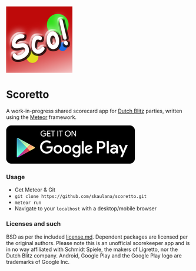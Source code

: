![Scoretto](/res/icon180.png?raw=true "Scoretto")

# Scoretto

A work-in-progress shared scorecard app for [Dutch Blitz][1] parties,
written using the [Meteor][2] framework.

[![Get it on Google Play](/res/playbadge.png?raw=true)][3]

### Usage

* Get Meteor & Git
* `git clone https://github.com/skaulana/scoretto.git`
* `meteor run`
* Navigate to your `localhost` with a desktop/mobile browser

### Licenses and such

BSD as per the included [license.md][4]. Dependent packages are licensed
per the original authors. Please note this is an unofficial scorekeeper app
and is in no way affiliated with Schmidt Spiele, the makers of Ligretto, nor
the Dutch Blitz company. Android, Google Play and the Google Play logo are
trademarks of Google Inc.

[1]: https://en.wikipedia.org/wiki/Dutch_Blitz
[2]: https://www.meteor.com/
[3]: https://play.google.com/store/apps/details?id=com.kaulana.scoretto
[4]: /license.md
